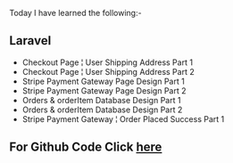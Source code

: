 Today I have learned the following:-

## Laravel
- Checkout Page ¦ User Shipping Address Part 1
- Checkout Page ¦ User Shipping Address Part 2
- Stripe Payment Gateway Page Design Part 1
- Stripe Payment Gateway Page Design Part 2
- Orders & orderItem Database Design Part 1
- Orders & orderItem Database Design Part 2
- Stripe Payment Gateway ¦ Order Placed Success Part 1

## For Github Code Click [here](https://github.com/Vishal-sarkar/Advanced-Ecommerce-Website/commit/e71f264760b5f6f65d1463835456a3466c19be13)
